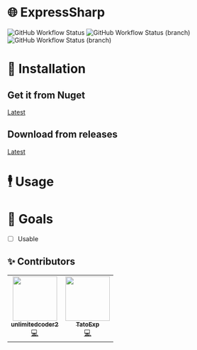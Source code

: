 # 🌐 ExpressSharp
![GitHub Workflow Status](https://img.shields.io/github/workflow/status/EpicTestingTempOrganizationForStuff/dbrepo/.NET%20Core?style=for-the-badge) ![GitHub Workflow Status (branch)](https://img.shields.io/github/workflow/status/EpicTestingTempOrganizationForStuff/dbrepo/.NET%20Core/release?label=Release%20Build&style=for-the-badge) ![GitHub Workflow Status (branch)](https://img.shields.io/github/workflow/status/EpicTestingTempOrganizationForStuff/dbrepo/publish%20to%20nuget/release?color=004880&label=Nuget%20Publish&style=for-the-badge)
# 👷 Installation
## Get it from Nuget
[Latest](https://nuget.org)
## Download from releases
[Latest](https://github.com/EpicTestingTempOrganizationForStuff/ExpressSharp/releases)

# 🕴️ Usage

# 🥅 Goals
* [ ] Usable

## ✨ Contributors

<table>
  <tr>
    <td align="center"><a href="https://ahowe.dev/"><img src="https://avatars2.githubusercontent.com/u/16884313?v=4" width="100px;" alt=""/><br /><sub><b>unlimitedcoder2</b></sub></a><br /><a href="https://github.com/unlimitedcoder2/dbrepo/commits?author=unlimitedcoder2" title="Code">💻</a></td>
    <td align="center"><a href="https://mwareing.xyz/"><img src="https://avatars1.githubusercontent.com/u/29664925?s=460&v=4" width="100px;" alt=""/><br /><sub><b>TatoExp</b></sub></a><br /><a href="https://github.com/unlimitedcoder2/dbrepo/commits?author=TatoExp" title="Code">💻</a></td>
  </tr>
</table>

